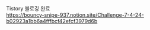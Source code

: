 
Tistory 블로깅 완료  
https://bouncy-snipe-937.notion.site/Challenge-7-4-24-b02923a1bb6a4fffbcf42efcf3979d6b
